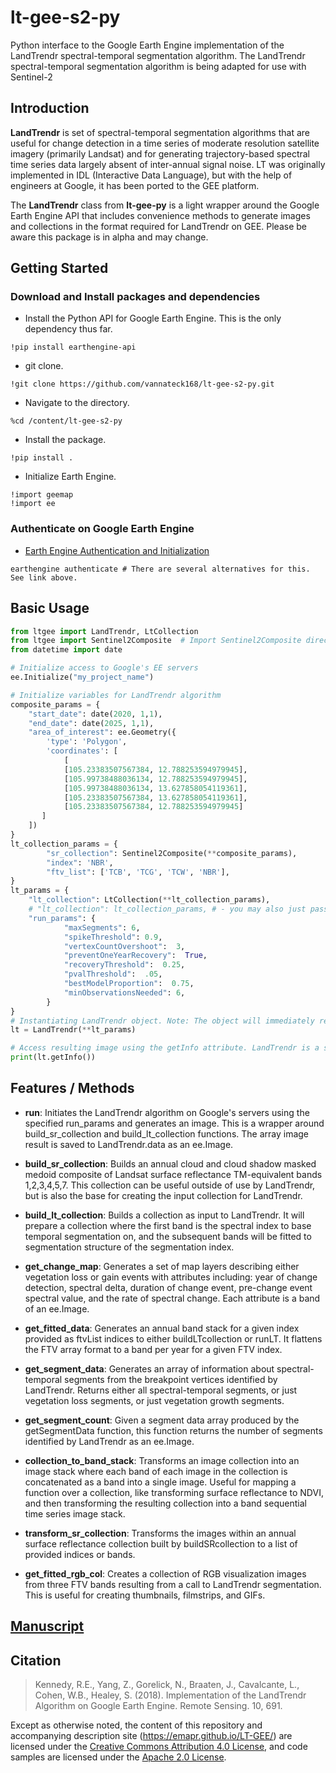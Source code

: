# lt-gee-s2-py
Python interface to the Google Earth Engine implementation of the LandTrendr spectral-temporal segmentation algorithm. The LandTrendr spectral-temporal segmentation algorithm is being adapted for use with Sentinel-2

## Introduction

**LandTrendr** is set of spectral-temporal segmentation algorithms that are useful for change detection in a time series of moderate resolution satellite imagery (primarily Landsat) and for generating trajectory-based spectral time series data largely absent of inter-annual signal noise. LT was originally implemented in IDL (Interactive Data Language), but with the help of engineers at Google, it has been ported to the GEE platform.

The **LandTrendr** class from **lt-gee-py** is a light wrapper around the Google Earth Engine API that includes convenience methods to generate images and collections in the format required for LandTrendr on GEE. Please be aware this package is in alpha and may change.

## Getting Started

### Download and Install packages and dependencies

- Install the Python API for Google Earth Engine. This is the only dependency thus far.

```
!pip install earthengine-api
```

- git clone.

```
!git clone https://github.com/vannateck168/lt-gee-s2-py.git
```
- Navigate to the directory.
  
```
%cd /content/lt-gee-s2-py
```
- Install the package.
  
```
!pip install .
```
- Initialize Earth Engine.
  
```
!import geemap
!import ee
```
### Authenticate on Google Earth Engine

- [Earth Engine Authentication and Initialization](https://developers.google.com/earth-engine/guides/auth)

```
earthengine authenticate # There are several alternatives for this. See link above.
```

## Basic Usage

```python
from ltgee import LandTrendr, LtCollection
from ltgee import Sentinel2Composite  # Import Sentinel2Composite directly from ltgee
from datetime import date

# Initialize access to Google's EE servers
ee.Initialize("my_project_name")

# Initialize variables for LandTrendr algorithm
composite_params = {
    "start_date": date(2020, 1,1),
    "end_date": date(2025, 1,1),
    "area_of_interest": ee.Geometry({
        'type': 'Polygon',
        'coordinates': [
            [
            [105.23383507567384, 12.788253594979945],
            [105.99738488036134, 12.788253594979945],
            [105.99738488036134, 13.627858054119361],
            [105.23383507567384, 13.627858054119361],
            [105.23383507567384, 12.788253594979945]
       ]
    ])
}
lt_collection_params = {
        "sr_collection": Sentinel2Composite(**composite_params),
        "index": 'NBR',
        "ftv_list": ['TCB', 'TCG', 'TCW', 'NBR'],
}
lt_params = {
    "lt_collection": LtCollection(**lt_collection_params),
    # "lt_collection": lt_collection_params, # - you may also just pass in your own collection or the params directly
    "run_params": {
            "maxSegments": 6,
            "spikeThreshold": 0.9,
            "vertexCountOvershoot":  3,
            "preventOneYearRecovery":  True,
            "recoveryThreshold":  0.25,
            "pvalThreshold":  .05,
            "bestModelProportion":  0.75,
            "minObservationsNeeded": 6,
        }
}
# Instantiating LandTrendr object. Note: The object will immediately request to run the algorithm on Google's servers.
lt = LandTrendr(**lt_params)

# Access resulting image using the getInfo attribute. LandTrendr is a sublass of ee.Image
print(lt.getInfo())
```

## Features / Methods

- **run**:
    Initiates the LandTrendr algorithm on Google's servers using the specified run_params and generates an image. This is a wrapper around build_sr_collection and build_lt_collection functions. The array image result is saved to LandTrendr.data as an ee.Image.

- **build_sr_collection**:
    Builds an annual cloud and cloud shadow masked medoid composite of Landsat surface reflectance TM-equivalent bands 1,2,3,4,5,7. This collection can be useful outside of use by LandTrendr, but is also the base for creating the input collection for LandTrendr.

- **build_lt_collection**:
    Builds a collection as input to LandTrendr. It will prepare a collection where the first band is the spectral index to base temporal segmentation on, and the subsequent bands will be fitted to segmentation structure of the segmentation index.

- **get_change_map**:
    Generates a set of map layers describing either vegetation loss or gain events with attributes including: year of change detection, spectral delta, duration of change event, pre-change event spectral value, and the rate of spectral change. Each attribute is a band of an ee.Image.

- **get_fitted_data**:
    Generates an annual band stack for a given index provided as ftvList indices to either buildLTcollection or runLT. It flattens the FTV array format to a band per year for a given FTV index.

- **get_segment_data**:
    Generates an array of information about spectral-temporal segments from the breakpoint vertices identified by LandTrendr. Returns either all spectral-temporal segments, or just vegetation loss segments, or just vegetation growth segments.

- **get_segment_count**:
    Given a segment data array produced by the getSegmentData function, this function returns the number of segments identified by LandTrendr as an ee.Image.

- **collection_to_band_stack**:
    Transforms an image collection into an image stack where each band of each image in the collection is concatenated as a band into a single image. Useful for mapping a function over a collection, like transforming surface reflectance to NDVI, and then transforming the resulting collection into a band sequential time series image stack.

- **transform_sr_collection**:
    Transforms the images within an annual surface reflectance collection built by buildSRcollection to a list of provided indices or bands.

- **get_fitted_rgb_col**:
    Creates a collection of RGB visualization images from three FTV bands resulting from a call to LandTrendr segmentation. This is useful for creating thumbnails, filmstrips, and GIFs.

## [Manuscript](http://www.mdpi.com/2072-4292/10/5/691) 

## Citation

>Kennedy, R.E., Yang, Z., Gorelick, N., Braaten, J., Cavalcante, L., Cohen, W.B., Healey, S. (2018). Implementation of the LandTrendr Algorithm on Google Earth Engine. Remote Sensing. 10, 691.

Except as otherwise noted, the content of this repository and accompanying description site (https://emapr.github.io/LT-GEE/) are licensed under the [Creative Commons Attribution 4.0 License](https://creativecommons.org/licenses/by/4.0/), and code samples are licensed under the [Apache 2.0 License](https://www.apache.org/licenses/LICENSE-2.0).
